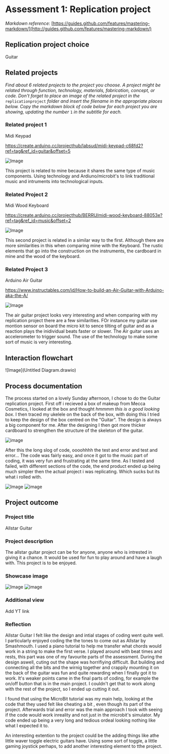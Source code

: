 # Assessment 1: Replication project


*Markdown reference:* [https://guides.github.com/features/mastering-markdown/](http://guides.github.com/features/mastering-markdown/)

## Replication project choice ##
Guitar

## Related projects ##
*Find about 6 related projects to the project you choose. A project might be related through  function, technology, materials, fabrication, concept, or code. Don't forget to place an image of the related project in the* `replicationproject` *folder and insert the filename in the appropriate places below. Copy the markdown block of code below for each project you are showing, updating the number* `1` *in the subtitle for each.*

### Related project 1 ###
Midi Keypad

https://create.arduino.cc/projecthub/labsud/midi-keypad-c68fd2?ref=tag&ref_id=guitar&offset=5

![Image](Keypad_midi.jpg)

This project is related to mine because it shares the same type of music components. Using technology and Ardiuno/microbit's to link traditional music and intruments into technological inputs.

### Related Project 2 ###
Midi Wood Keyboard

https://create.arduino.cc/projecthub/BERRU/midi-wood-keyboard-88053e?ref=tag&ref_id=music&offset=2

![Image](WoodKeyboard.jfif)

This second project is related in a similar way to the first. Although there are more similarities in this when comparing mine with the Keyboard. The rustic elements that go into the construction on the instruments, the cardboard in mine and the wood of the keyboard.

### Related Project 3 ###
Arduino Air Guitar

https://www.instructables.com/id/How-to-build-an-Air-Guitar-with-Arduino-aka-the-A/

![Image](AirGuitar.jpg)

The air guitar project looks very interesting and when comparing with my replication project there are a few similarities. FOr instance my guitar use montion sensor on board the micro kit to sence tilting of guitar and as a reaction plays the inidividual beats faster or slower. The Air guitar uses an accelerometer to trigger sound. The use of the technology to make some sort of music is very interesting.


## Interaction flowchart ##

![Image](Untitled Diagram.drawio)

## Process documentation

The process started on a lovely Sunday afternoon, I chose to do the Guitar replication project. First off i recieved a box of makeup from Mecca Cosmetics, I looked at the box and thought *hmmmm this is a good looking box*. I then traced my ukelele on the back of the box, with doing this I tried to keep the design of the box centred on the "Guitar". The design is always a big component for me. After the designing I then got more thicker cardboard to strengthen the structure of the skeleton of the guitar. 

![image](mid-process.png)

After this the long slog of code, oooohhhh the test and error and test and error... 
The code was fairly easy, and once it got to the music part of coding, it was very fun and frustrating at the same time.
As I tested and failed, with different sections of the code,  the end product ended up being much simpler then the actual project i was replicating. Which sucks but its what i rolled with.

![Image](code-1.png)
![image](code-2.png)


## Project outcome ##

### Project title ###

Allstar Guitar

### Project description ###

The allstar guitar project can be for anyone, anyone who is intrested in giving it a chance. It would be used for fun to play around and have a laugh with. This project is to be enjoyed.

### Showcase image ###

![Image](guitar-front.heic)
![image](guitar-back.heic)

### Additional view ###

Add YT link

### Reflection ###

Allstar Guitar I felt like the design and intial stages of coding went quite well. I particularly enjoyed coding the the tones to come out as Allstar by Smashmouth. I used a piano tutorial to help me transfer what chords would work in a string to make the first verse. I played around with beat times and rests, this part was one of my favourite parts of the assessment. 
During the design aswell, cuting out the shape was horrifiying difficult. But building and connecting all the bits and the wirnig together and crappily mounting it on the back of the guitar was fun and quite rewarding when I finally got it to work. It's weaker points came in the final parts of coding, for example the on/off button that is in the main project. I couldn't get that to work along with the rest of the project, so I ended up cutting it out.

I found that using the MicroBit tutorial was my main help, looking at the code that they used felt like cheating a bit , even though its part of the project. Afterwards trial and error was the main approach I took with seeing if the code would work inreality and not just in the microbit's simulator. My code ended up being a very long and tedious ordeal looking nothing like what I expected it to. 

An interesting extention to the project could be the adding things like athe little waver toggle electric guitars have. Using some sort of toggle, a little gaming joystick perhaps,  to add another interesting element to tthe project.
